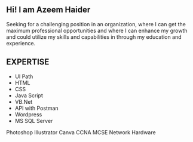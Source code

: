 

<h2>Hi! I am Azeem Haider</h2>
<p>Seeking for a challenging position in an organization, where I can get the maximum professional
opportunities and where I can enhance my growth and could utilize my skills and capabilities in through my education and experience.</p>
<h2>EXPERTISE</h2>




<ul>
  <li>
    UI Path
  </li>
  <li>
    HTML
  </li>
  <li>
   CSS
  </li>
  <li>
    Java Script
  </li>
   <li>
    VB.Net
  </li>
   <li>
   API with Postman
  </li>
   <li>
    Wordpress
  </li>
   <li>
    MS SQL Server
  </li>
  
  
  
  
  
</ul>












Photoshop
Illustrator
Canva
CCNA
MCSE
Network
Hardware
</body>
</html>



